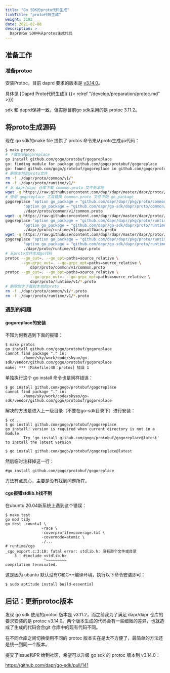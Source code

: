 ```yaml
---
title: "Go SDK的proto代码生成"
linkTitle: "proto代码生成"
weight: 3102
date: 2021-02-08
description: >
  Dapr的Go SDK中从protos生成代码
---
```


## 准备工作

### 准备protoc

安装Protoc，目前 daprd 要求的版本是 [v3.14.0](https://github.com/protocolbuffers/protobuf/releases/tag/v3.14.0)。

具体见 [Daprd Proto代码生成]( {{< relref "/develop/preparation/protoc.md" >}})

sdk 和 daprd保持一致，但实际目前go sdk采用的是 protoc 3.11.2。

## 将proto生成源码

现在 go sdk的make file 提供了 protos 命令来从proto生成go代码：

```bash
$ make protos
# 下载安装gogoreplace
go install github.com/gogo/protobuf/gogoreplace
go: finding module for package github.com/gogo/protobuf/gogoreplace
go: found github.com/gogo/protobuf/gogoreplace in github.com/gogo/protobuf v1.3.2
# 删除本地的proto文件
rm -f ./dapr/proto/common/v1/*
rm -f ./dapr/proto/runtime/v1/*
# 从 dapr/dapr 仓库下载 common.proto 文件到本地
wget -q https://raw.githubusercontent.com/dapr/dapr/master/dapr/proto//common/v1/common.proto -O ./dapr/proto/common/v1/common.proto
# 使用 gogoreplace 工具替换 common.proto 文件中的 go_package
gogoreplace 'option go_package = "github.com/dapr/dapr/pkg/proto/common/v1;common";' \
        'option go_package = "github.com/dapr/go-sdk/dapr/proto/common/v1;common";' \
        ./dapr/proto/common/v1/common.proto
wget -q https://raw.githubusercontent.com/dapr/dapr/master/dapr/proto//runtime/v1/appcallback.proto -O ./dapr/proto/runtime/v1/appcallback.proto
gogoreplace 'option go_package = "github.com/dapr/dapr/pkg/proto/runtime/v1;runtime";' \
        'option go_package = "github.com/dapr/go-sdk/dapr/proto/runtime/v1;runtime";' \
        ./dapr/proto/runtime/v1/appcallback.proto
wget -q https://raw.githubusercontent.com/dapr/dapr/master/dapr/proto//runtime/v1/dapr.proto -O ./dapr/proto/runtime/v1/dapr.proto
gogoreplace 'option go_package = "github.com/dapr/dapr/pkg/proto/runtime/v1;runtime";' \
        'option go_package = "github.com/dapr/go-sdk/dapr/proto/runtime/v1;runtime";' \
        ./dapr/proto/runtime/v1/dapr.proto
# 从proto文件生成go代码
protoc --go_out=. --go_opt=paths=source_relative \
       --go-grpc_out=. --go-grpc_opt=paths=source_relative \
           dapr/proto/common/v1/common.proto
protoc --go_out=. --go_opt=paths=source_relative \
           --go-grpc_out=. --go-grpc_opt=paths=source_relative \
           dapr/proto/runtime/v1/*.proto
# 删除刚才下载到本地的proto
rm -f ./dapr/proto/common/v1/*.proto
rm -f ./dapr/proto/runtime/v1/*.proto
```

### 遇到的问题

#### gogoreplace的安装

不知为何我遇到下面的报错：

```
$ make protos
go install github.com/gogo/protobuf/gogoreplace
cannot find package "." in:
        /home/sky/work/code/skyao/go-sdk/vendor/github.com/gogo/protobuf/gogoreplace
make: *** [Makefile:48：protos] 错误 1
```

单独执行这个 go install 命令也是同样错误：

```
$ go install github.com/gogo/protobuf/gogoreplace
cannot find package "." in:
        /home/sky/work/code/skyao/go-sdk/vendor/github.com/gogo/protobuf/gogoreplace
```

解决的方法是进入上一级目录（不要在go-sdk目录下）进行安装：

```
$ cd ..
$ go install github.com/gogo/protobuf/gogoreplace
go install: version is required when current directory is not in a module
        Try 'go install github.com/gogo/protobuf/gogoreplace@latest' to install the latest version

$ go install github.com/gogo/protobuf/gogoreplace@latest
```

然后临时注释掉这一行：

```
#go install github.com/gogo/protobuf/gogoreplace
```

方法有点恶心，主要是没有找到问题所在。

#### cgo报错stdlib.h找不到

在ubuntu 20.04新系统上遇到这个错误：

```
$ make test
go mod tidy
go test -count=1 \
                -race \
                -coverprofile=coverage.txt \
                -covermode=atomic \
                ./...
# runtime/cgo
_cgo_export.c:3:10: fatal error: stdlib.h: 没有那个文件或目录
    3 | #include <stdlib.h>
      |          ^~~~~~~~~~
compilation terminated.
```

这是因为 ubuntu 默认没有C和C++编译环境，执行以下命令安装即可：

```bash
$ sudo aptitude install build-essential
```

## 后记：更新protoc版本

发现 go sdk 使用的protoc 版本是 v3.11.2，而之前我为了满足 dapr/dapr 仓库的要求安装的是 protoc v3.14.0。两个版本生成的代码会有一些细微的差异，也就造成了生成的代码会合git 仓库中的现有代码不同。

在不同仓库之间切换使用不同的 protoc 版本实在是太不方便了，最简单的方法还是统一到同一个版本。

提交了issue和PR 给到社区，希望可以升级 go sdk 的 protoc 版本到 v3.14.0：

https://github.com/dapr/go-sdk/pull/141